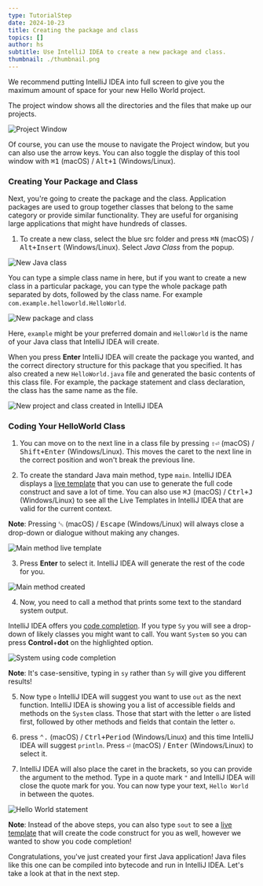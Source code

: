 ```yaml
---
type: TutorialStep
date: 2024-10-23
title: Creating the package and class
topics: []
author: hs
subtitle: Use IntelliJ IDEA to create a new package and class.
thumbnail: ./thumbnail.png
---
```


We recommend putting IntelliJ IDEA into full screen to give you the maximum amount of space for your new Hello World project.

The project window shows all the directories and the files that make up our projects.

![Project Window](project-window.png)

Of course, you can use the mouse to navigate the Project window, but you can also use the arrow keys. You can also toggle the display of this tool window with <kbd>⌘1</kbd> (macOS) / <kbd>Alt+1</kbd> (Windows/Linux).

### Creating Your Package and Class

Next, you're going to create the package and the class. Application packages are used to group together classes that belong to the same category or provide similar functionality. They are useful for organising large applications that might have hundreds of classes.

1. To create a new class, select the blue src folder and press <kbd>⌘N</kbd> (macOS) / <kbd>Alt+Insert</kbd> (Windows/Linux). Select _Java Class_ from the popup.

![New Java class](new-java-class.png)

You can type a simple class name in here, but if you want to create a new class in a particular package, you can type the whole package path separated by dots, followed by the class name. For example `com.example.helloworld.HelloWorld`.

![New package and class](new-package-and-class.png)

Here, `example` might be your preferred domain and `HelloWorld` is the name of your Java class that IntelliJ IDEA will create.

When you press **Enter** IntelliJ IDEA will create the package you wanted, and the correct directory structure for this package that you specified. It has also created a new `HelloWorld.java` file and generated the basic contents of this class file. For example, the package statement and class declaration, the class has the same name as the file.

![New project and class created in IntelliJ IDEA](new-project-and-class-idea.png)

### Coding Your HelloWorld Class

1. You can move on to the next line in a class file by pressing <kbd>⇧⏎</kbd> (macOS) / <kbd>Shift+Enter</kbd> (Windows/Linux). This moves the caret to the next line in the correct position and won't break the previous line.

2. To create the standard Java main method, type `main`. IntelliJ IDEA displays a [live template](https://www.jetbrains.com/help/idea/using-live-templates.html) that you can use to generate the full code construct and save a lot of time. You can also use <kbd>⌘J</kbd> (macOS) / <kbd>Ctrl+J</kbd> (Windows/Linux) to see all the Live Templates in IntelliJ IDEA that are valid for the current context.

**Note**: Pressing <kbd>␛</kbd> (macOS) / <kbd>Escape</kbd> (Windows/Linux) will always close a drop-down or dialogue without making any changes.

![Main method live template](main-live-template.png)

3. Press **Enter** to select it. IntelliJ IDEA will generate the rest of the code for you.

![Main method created](main-method-created.png)

4. Now, you need to call a method that prints some text to the standard system output.

IntelliJ IDEA offers you [code completion](https://www.jetbrains.com/help/idea/auto-completing-code.html). If you type `Sy` you will see a drop-down of likely classes you might want to call. You want `System` so you can press **Control**+**dot** on the highlighted option.

![System using code completion](system-code-completion.png)

**Note**: It's case-sensitive, typing in `sy` rather than `Sy` will give you different results!

5. Now type `o` IntelliJ IDEA will suggest you want to use `out` as the next function. IntelliJ IDEA is showing you a list of accessible fields and methods on the `System` class. Those that start with the letter `o` are listed first, followed by other methods and fields that contain the letter `o`.

6. press <kbd>⌃.</kbd> (macOS) / <kbd>Ctrl+Period</kbd> (Windows/Linux) and this time IntelliJ IDEA will suggest `println`. Press <kbd>⏎</kbd> (macOS) / <kbd>Enter</kbd> (Windows/Linux) to select it.

7. IntelliJ IDEA will also place the caret in the brackets, so you can provide the argument to the method. Type in a quote mark `"` and IntelliJ IDEA will close the quote mark for you. You can now type your text, `Hello World` in between the quotes.

![Hello World statement](hello-world-statement.png)

**Note**: Instead of the above steps, you can also type `sout` to see a [live template](https://www.jetbrains.com/help/idea/using-live-templates.html) that will create the code construct for you as well, however we wanted to show you code completion!

Congratulations, you've just created your first Java application! Java files like this one can be compiled into bytecode and run in IntelliJ IDEA. Let's take a look at that in the next step.
